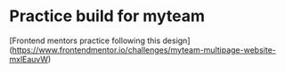 # Practice build for myteam
[Frontend mentors practice following this design] (https://www.frontendmentor.io/challenges/myteam-multipage-website-mxlEauvW)
